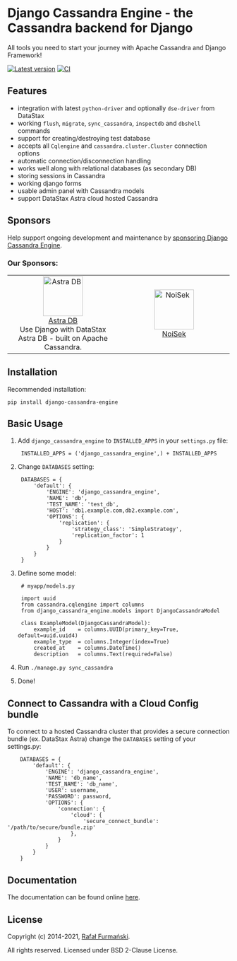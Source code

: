 
# Django Cassandra Engine - the Cassandra backend for Django #

All tools you need to start your journey with Apache Cassandra and Django Framework!

[![Latest version](https://img.shields.io/pypi/v/django-cassandra-engine.svg "Latest version")](https://pypi.python.org/pypi/django-cassandra-engine/)
[![CI](https://api.travis-ci.org/r4fek/django-cassandra-engine.svg?branch=master "CI")](https://travis-ci.org/r4fek/django-cassandra-engine)

## Features ##

* integration with latest `python-driver` and optionally `dse-driver` from DataStax
* working `flush`, `migrate`, `sync_cassandra`, `inspectdb` and
  `dbshell` commands
* support for creating/destroying test database
* accepts all `Cqlengine` and `cassandra.cluster.Cluster` connection options
* automatic connection/disconnection handling
* works well along with relational databases (as secondary DB)
* storing sessions in Cassandra
* working django forms
* usable admin panel with Cassandra models
* support DataStax Astra cloud hosted Cassandra

## Sponsors ##
Help support ongoing development and maintenance by [sponsoring Django Cassandra Engine](https://github.com/sponsors/r4fek).

### Our Sponsors: ###
<table><tr>
<td align="center" width="300" ><a href="https://astra.dev/3xPljcu"><img src="https://www.datastax.com/sites/default/files/2021-07/astra-negative-square.png" width="90" height="90" alt="Astra DB" /><br />Astra DB</a><br/>Use Django with DataStax Astra DB - built on Apache Cassandra.</td>
<td align="center" width="300" ><a href="https://github.com/NoiSek"><img src="https://avatars.githubusercontent.com/u/631328?v=4" width="90" height="90" alt="NoiSek" /><br/>NoiSek</a></td>
</tr></table>


## Installation ##

Recommended installation:

    pip install django-cassandra-engine

## Basic Usage ##

1. Add `django_cassandra_engine` to `INSTALLED_APPS` in your `settings.py` file:

        INSTALLED_APPS = ('django_cassandra_engine',) + INSTALLED_APPS

2. Change `DATABASES` setting:

        DATABASES = {
            'default': {
                'ENGINE': 'django_cassandra_engine',
                'NAME': 'db',
                'TEST_NAME': 'test_db',
                'HOST': 'db1.example.com,db2.example.com',
                'OPTIONS': {
                    'replication': {
                        'strategy_class': 'SimpleStrategy',
                        'replication_factor': 1
                    }
                }
            }
        }

3. Define some model:

        # myapp/models.py

        import uuid
        from cassandra.cqlengine import columns
        from django_cassandra_engine.models import DjangoCassandraModel

        class ExampleModel(DjangoCassandraModel):
            example_id    = columns.UUID(primary_key=True, default=uuid.uuid4)
            example_type  = columns.Integer(index=True)
            created_at    = columns.DateTime()
            description   = columns.Text(required=False)

4. Run `./manage.py sync_cassandra`
5. Done!

## Connect to Cassandra with a Cloud Config bundle ##
To connect to a hosted Cassandra cluster that provides a secure connection bundle (ex. DataStax Astra) change the `DATABASES` setting of your settings.py:

        DATABASES = {
            'default': {
                'ENGINE': 'django_cassandra_engine',
                'NAME': 'db_name',
                'TEST_NAME': 'db_name',
                'USER': username,
                'PASSWORD': password,
                'OPTIONS': {
                    'connection': {
                        'cloud': {
                            'secure_connect_bundle': '/path/to/secure/bundle.zip'
                        },
                    }
                }
            }
        }

## Documentation ##

The documentation can be found online [here](http://r4fek.github.io/django-cassandra-engine/).

## License ##
Copyright (c) 2014-2021, [Rafał Furmański](https://linkedin.com/in/furmanski).

All rights reserved. Licensed under BSD 2-Clause License.
